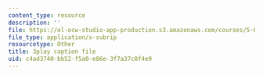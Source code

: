 ```yaml
---
content_type: resource
description: ''
file: https://ol-ocw-studio-app-production.s3.amazonaws.com/courses/5-60-thermodynamics-kinetics-spring-2008/c4ad3740bb52f5a0e86e3f7a37c8f4e9_u6s_jy0n6vI.srt
file_type: application/x-subrip
resourcetype: Other
title: 3play caption file
uid: c4ad3740-bb52-f5a0-e86e-3f7a37c8f4e9
---
```

